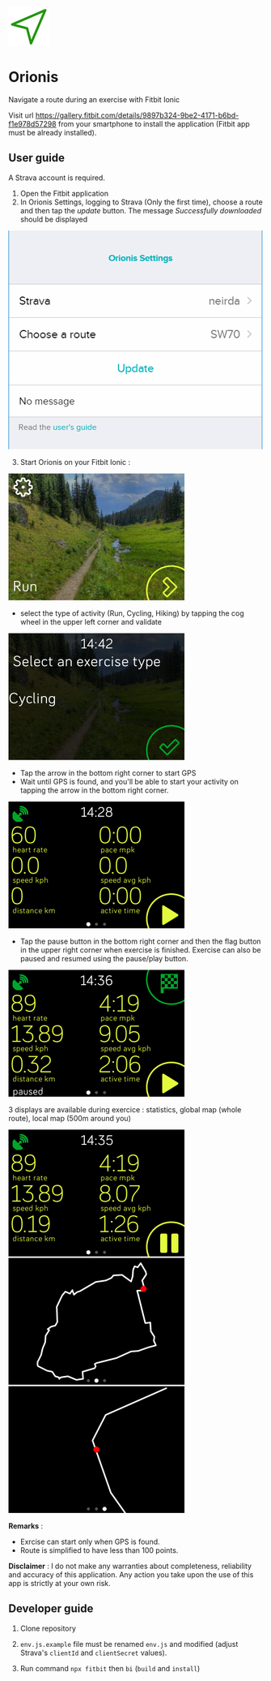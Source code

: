 ![Logo](resources/icon.png)
# Orionis

Navigate a route during an exercise with Fitbit Ionic

Visit url https://gallery.fitbit.com/details/9897b324-9be2-4171-b6bd-f1e978d57298 from your smartphone to install the application (Fitbit app must be already installed).

## User guide

A Strava account is required.
1. Open the Fitbit application
2. In Orionis Settings, logging to Strava (Only the first time), choose a route and then tap the *update* button. The message *Successfully downloaded* should be displayed

![Settings](doc/img/settings.png)

3. Start Orionis on your Fitbit Ionic :

![Main](doc/img/screenshot1.png)

- select the type of activity (Run, Cycling, Hiking) by tapping the cog wheel in the upper left corner and validate

![ExerciceType](doc/img/screenshot3.png)

- Tap the arrow in the bottom right corner to start GPS
- Wait until GPS is found, and you'll be able to start your activity on tapping the arrow in the bottom right corner.

![Start](doc/img/screenshot2.png)

- Tap the pause button in the bottom right corner and then the flag button in the upper right corner when exercise is finished. Exercise can also be paused and resumed using the pause/play button.

![End](doc/img/screenshot7.png)

3 displays are available during exercice : statistics, global map (whole route), local map (500m around you)

![Statistics](doc/img/screenshot6.png) ![GlobalMap](doc/img/screenshot4.png) ![LocalMap](doc/img/screenshot5.png)

**Remarks** :
- Exrcise can start only when GPS is found.
- Route is simplified to have less than 100 points.
 
**Disclaimer** :
I do not make any warranties about completeness, reliability and accuracy of this application. Any action you take upon the use of this app is strictly at your own risk.

## Developer guide
1. Clone repository

2. `env.js.example` file must be renamed `env.js` and modified (adjust Strava's `clientId` and `clientSecret` values).

2. Run command `npx fitbit` then `bi` (`build` and `install`)